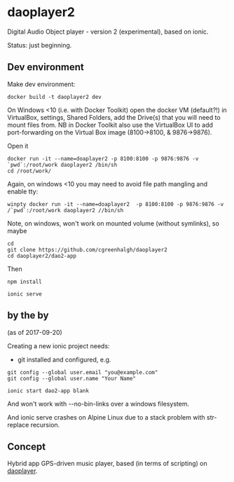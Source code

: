 # daoplayer2

Digital Audio Object player - version 2 (experimental), based on ionic.

Status: just beginning.

## Dev environment

Make dev environment:
```
docker build -t daoplayer2 dev
```

On Windows <10 (i.e. with Docker Toolkit) open the docker VM (default?!) in VirtualBox, settings, Shared Folders, add the Drive(s) that you will need to mount files from.
NB in Docker Toolkit also use the VirtualBox UI to add port-forwarding on the Virtual Box image (8100->8100, & 9876->9876).

Open it
```
docker run -it --name=doaplayer2 -p 8100:8100 -p 9876:9876 -v `pwd`:/root/work daoplayer2 /bin/sh
cd /root/work/
```

Again, on windows <10 you may need to avoid file path mangling and enable tty:
```
winpty docker run -it --name=doaplayer2  -p 8100:8100 -p 9876:9876 -v /`pwd`:/root/work daoplayer2 //bin/sh
```

Note, on windows, won't work on mounted volume (without symlinks), so maybe
```
cd
git clone https://github.com/cgreenhalgh/daoplayer2
cd daoplayer2/dao2-app
```
Then
```
npm install 

ionic serve
```

## by the by

(as of 2017-09-20)

Creating a new ionic project needs:
- git installed and configured, e.g.
```
git config --global user.email "you@example.com"
git config --global user.name "Your Name"
```
```
ionic start dao2-app blank
```

And won't work with --no-bin-links over a windows filesystem.

And ionic serve crashes on Alpine Linux due to a stack problem with str-replace recursion.

## Concept

Hybrid app GPS-driven music player, based (in terms of scripting) on [daoplayer](https://github.com/cgreenhalgh/daoplayer).

